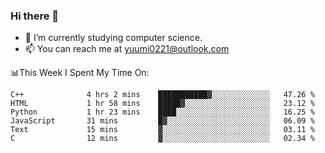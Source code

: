 ### Hi there 👋

- 📕 I’m currently studying computer science.
- 📫 You can reach me at yuumi0221@outlook.com


📊This Week I Spent My Time On:
<!--START_SECTION:waka-->

```text
C++              4 hrs 2 mins    ███████████▓░░░░░░░░░░░░░   47.26 %
HTML             1 hr 58 mins    █████▓░░░░░░░░░░░░░░░░░░░   23.12 %
Python           1 hr 23 mins    ████░░░░░░░░░░░░░░░░░░░░░   16.25 %
JavaScript       31 mins         █▓░░░░░░░░░░░░░░░░░░░░░░░   06.09 %
Text             15 mins         ▓░░░░░░░░░░░░░░░░░░░░░░░░   03.11 %
C                12 mins         ▓░░░░░░░░░░░░░░░░░░░░░░░░   02.34 %
```

<!--END_SECTION:waka-->

<!--
**Yuumi0221/Yuumi0221** is a ✨ _special_ ✨ repository because its `README.md` (this file) appears on your GitHub profile.

Here are some ideas to get you started:

- 🔭 I’m currently working on ...
- 🌱 I’m currently learning ...
- 👯 I’m looking to collaborate on ...
- 🤔 I’m looking for help with ...
- 💬 Ask me about ...
- 📫 How to reach me: ...
- 😄 Pronouns: ...
- ⚡ Fun fact: ...
-->
